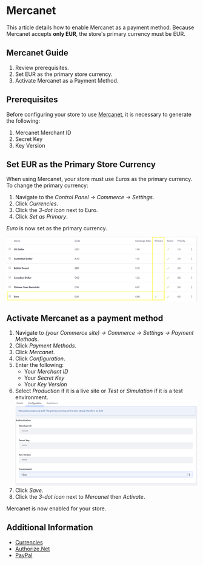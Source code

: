 # Mercanet

This article details how to enable Mercanet as a payment method. Because Mercanet accepts **only EUR**, the store's primary currency must be EUR.

## Mercanet Guide

1. Review prerequisites.
1. Set EUR as the primary store currency.
1. Activate Mercanet as a Payment Method.

## Prerequisites

Before configuring your store to use [Mercanet](https://documentation.mercanet.bnpparibas.net/index.php?title=Obtenir_sa_cl%C3%A9_secr%C3%A8te#), it is necessary to generate the following:

1. Mercanet Merchant ID
1. Secret Key
1. Key Version

## Set EUR as the Primary Store Currency

When using Mercanet, your store must use Euros as the primary currency. To change the primary currency:

1. Navigate to the _Control Panel → Commerce → Settings_.
1. Click _Currencies_.
1. Click the _3-dot icon_ next to Euro.
1. Click _Set as Primary_.

_Euro_ is now set as the primary currency.

![Set Primary Currency](./images/01.png)  

## Activate Mercanet as a payment method

1. Navigate to _(your Commerce site) → Commerce → Settings → Payment Methods_.
1. Click _Payment Methods_.
1. Click _Mercanet_.
1. Click _Configuration_.
1. Enter the following:
    * Your _Merchant ID_
    * Your _Secret Key_
    * Your _Key Version_
1. Select _Production_ if it is a live site or _Test_ or _Simulation_ if it is a test environment.
    ![Mercanet settings](./images/02.png)
1. Click _Save_.
1. Click the _3-dot icon_ next to _Mercanet_ then _Activate_.

Mercanet is now enabled for your store.

## Additional Information

* [Currencies](../../../../getting-started/currencies/README.md)
* [Authorize.Net](../authorize.net/README.md)
* [PayPal](../paypal/README.md)
